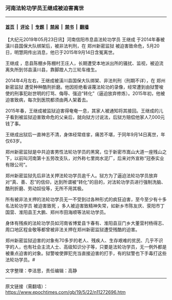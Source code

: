 ### 河南法轮功学员王继成被迫害离世

---

#### [首页](../../../..?n11272696) &nbsp;|&nbsp; [评论](../../../../../epoch-comment?n11272696) &nbsp;|&nbsp; [专题](../../../../../epoch-special?n11272696) &nbsp;|&nbsp; [禁闻](../../../../../epoch-news?n11272696) &nbsp;|&nbsp; [禁书](../../../../../books?n11272696) &nbsp;|&nbsp; [翻墙](https://github.com/gfw-breaker/nogfw/blob/master/README.md?n11272696)


<div class="post_content" id="artbody" itemprop="articleBody">
 <!-- article content begin -->
 <p>
  【大纪元2019年05月23日讯】河南信阳市息县法轮功学员
  <ok href="https://www.epochtimes.com/gb/tag/%E7%8E%8B%E7%BB%A7%E6%88%90.html">
   王继成
  </ok>
  于2014年春被潢川县国保大队绑架后，被非法判刑，在
  <ok href="https://www.epochtimes.com/gb/tag/%E9%83%91%E5%B7%9E%E6%96%B0%E5%AF%86%E7%9B%91%E7%8B%B1.html">
   郑州新密监狱
  </ok>
  被迫害致命危，5月20日，明慧网传出消息，他已于2015年9月14日含冤离世。
 </p>
 <p>
  <ok href="https://www.epochtimes.com/gb/tag/%E7%8E%8B%E7%BB%A7%E6%88%90.html">
   王继成
  </ok>
  ，息县陈棚乡陈棚村王庄人，长期遭受本地派出所的骚扰、监视，被迫流离失所到邻县潢川县，靠脚蹬人力三轮车维生。
 </p>
 <p>
  2014年4月左右，王继成被潢川县国保大队绑架、非法判刑（刑期不详），在
  <ok href="https://www.epochtimes.com/gb/tag/%E9%83%91%E5%B7%9E%E6%96%B0%E5%AF%86%E7%9B%91%E7%8B%B1.html">
   郑州新密监狱
  </ok>
  遭受种种酷刑折磨。他因拒绝看诬蔑法轮功的录像，经常遭到由狱警唆使的刑事犯赵世明的打骂、侮辱、强迫“转化”（逼迫放弃修炼）。2015年初，他被迫害致病，每次到医院都须由两人架着去。
 </p>
 <p>
  2015年春，王继成被监狱迫害得奄奄一息，其家人被通知将其接回。王继成的儿子看到被监狱迫害致命危的父亲后，就向狱方讨说法，后狱方赔偿他家人7,000元钱了事。
 </p>
 <p>
  王继成出狱后一直神志不清，身体经常痉挛，痛苦不堪，于同年9月14日离世，年仅63岁。
 </p>
 <p>
  郑州新密监狱是中共迫害男性法轮功学员的黑窝，位于新密市嵩山大道一座残山之下，以前叫河南第十五劳改支队，对外称七里岗水泥厂，后来对外宣称“冠泰实业有限公司”。
 </p>
 <p>
  郑州新密监狱先后非法关押法轮功学员逾千人。狱方为了逼迫法轮功学员放弃对“真、善、忍”的信仰，达到所谓被“转化”的目的，对法轮功学员进行强制洗脑、酷刑折磨、劳动奴役等，无所不用其极。
 </p>
 <p>
  所有被非法关押的法轮功学员无一不受到过各种形式的疯狂迫害，至今至少有十多名法轮功学员
  <ok href="https://www.epochtimes.com/gb/tag/%E8%A2%AB%E8%BF%AB%E5%AE%B3%E8%87%B4%E6%AD%BB.html">
   被迫害致死
  </ok>
  ，多人被迫害致精神失常，如新乡市陈友庆、荥阳市丁国营、淮阳县王大鹏、郑州市田海顺等法轮功学员。
 </p>
 <p>
  身体有残疾的法轮功学员如河南省博爱县卞春有、淮阳县豆门乡大董营村杨得志、周口地区程金敬等都曾被非法关押在郑州新密监狱遭受残酷的迫害。
 </p>
 <p>
  郑州新密监狱迫害的对象有70多岁的老人、残疾人、生存艰难的贫民、几乎不识字的人，也有社会主流人士、高级知识分子等，只要是法轮功学员，无一例外都是被重点迫害的对象。狱警唆使罪犯充当直接迫害的打手，有的狱警也下手毒打这些法轮功学员。#
 </p>
 <p>
  文字整理：李洁思，责任编辑：高静
 </p>
 <!-- article content end -->
 <div id="below_article_ad">
 </div>
</div>


---

原文链接（需翻墙）：https://www.epochtimes.com/gb/19/5/22/n11272696.htm
